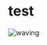 # test
![waving](https://capsule-render.vercel.app/api?type=waving&height=200&text=Hello!✨%20fontAlign=80&fontAlignY=40&color=gradient)
